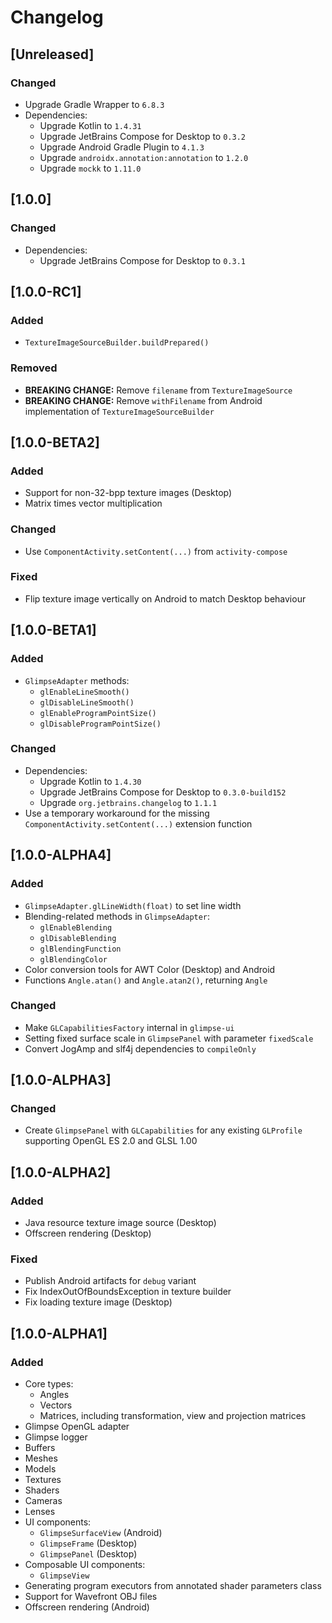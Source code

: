 # Changelog

## [Unreleased]
### Changed
- Upgrade Gradle Wrapper to `6.8.3`
- Dependencies:
  - Upgrade Kotlin to `1.4.31`
  - Upgrade JetBrains Compose for Desktop to `0.3.2`
  - Upgrade Android Gradle Plugin to `4.1.3`
  - Upgrade `androidx.annotation:annotation` to `1.2.0`
  - Upgrade `mockk` to `1.11.0`

## [1.0.0]
### Changed
- Dependencies:
  - Upgrade JetBrains Compose for Desktop to `0.3.1`

## [1.0.0-RC1]
### Added
- `TextureImageSourceBuilder.buildPrepared()`

### Removed
- **BREAKING CHANGE:** Remove `filename` from `TextureImageSource`
- **BREAKING CHANGE:** Remove `withFilename` from Android implementation
  of `TextureImageSourceBuilder`

## [1.0.0-BETA2]
### Added
- Support for non-32-bpp texture images (Desktop)
- Matrix times vector multiplication

### Changed
- Use `ComponentActivity.setContent(...)` from `activity-compose`

### Fixed
- Flip texture image vertically on Android to match Desktop behaviour

## [1.0.0-BETA1]
### Added
- `GlimpseAdapter` methods:
  - `glEnableLineSmooth()`
  - `glDisableLineSmooth()`
  - `glEnableProgramPointSize()`
  - `glDisableProgramPointSize()`

### Changed
- Dependencies:
  - Upgrade Kotlin to `1.4.30`
  - Upgrade JetBrains Compose for Desktop to `0.3.0-build152`
  - Upgrade `org.jetbrains.changelog` to `1.1.1`
- Use a temporary workaround for the missing
  `ComponentActivity.setContent(...)` extension function

## [1.0.0-ALPHA4]
### Added
- `GlimpseAdapter.glLineWidth(float)` to set line width
- Blending-related methods in `GlimpseAdapter`:
  - `glEnableBlending`
  - `glDisableBlending`
  - `glBlendingFunction`
  - `glBlendingColor`
- Color conversion tools for AWT Color (Desktop) and Android
- Functions `Angle.atan()` and `Angle.atan2()`, returning `Angle`

### Changed
- Make `GLCapabilitiesFactory` internal in `glimpse-ui`
- Setting fixed surface scale in `GlimpsePanel` with parameter `fixedScale`
- Convert JogAmp and slf4j dependencies to `compileOnly`

## [1.0.0-ALPHA3]
### Changed
- Create `GlimpsePanel` with `GLCapabilities` for any existing `GLProfile`
  supporting OpenGL ES 2.0 and GLSL 1.00

## [1.0.0-ALPHA2]
### Added
- Java resource texture image source (Desktop)
- Offscreen rendering (Desktop)

### Fixed
- Publish Android artifacts for `debug` variant
- Fix IndexOutOfBoundsException in texture builder
- Fix loading texture image (Desktop)

## [1.0.0-ALPHA1]
### Added
- Core types:
  - Angles
  - Vectors
  - Matrices, including transformation, view and projection matrices
- Glimpse OpenGL adapter
- Glimpse logger
- Buffers
- Meshes
- Models
- Textures
- Shaders
- Cameras
- Lenses
- UI components:
  - `GlimpseSurfaceView` (Android)
  - `GlimpseFrame` (Desktop)
  - `GlimpsePanel` (Desktop)
- Composable UI components:
  - `GlimpseView`
- Generating program executors from annotated shader parameters class
- Support for Wavefront OBJ files
- Offscreen rendering (Android)
